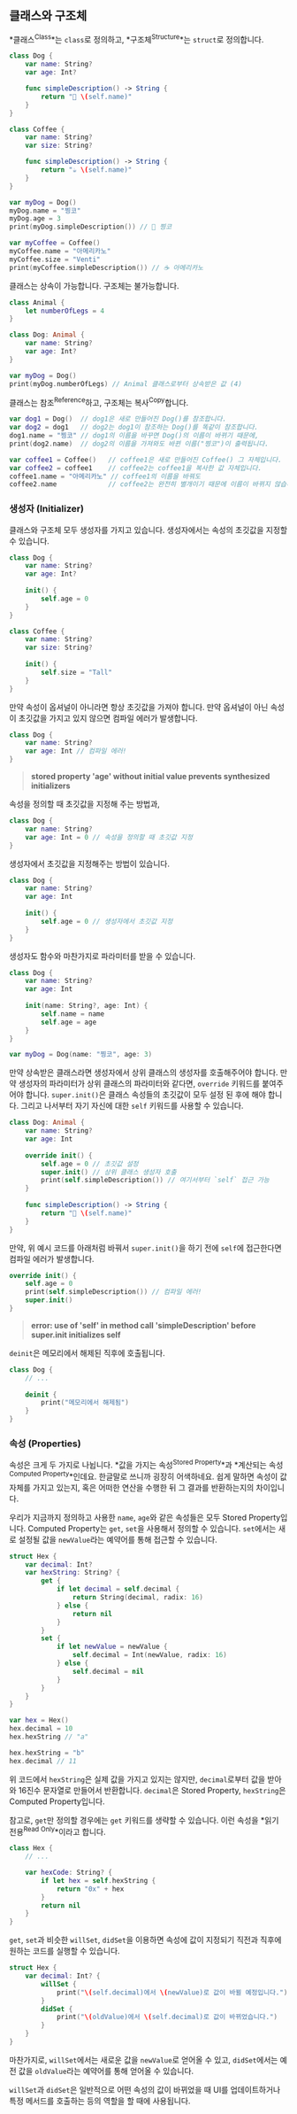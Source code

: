 ## 클래스와 구조체

*클래스<sup>Class</sup>*는 `class`로 정의하고, *구조체<sup>Structure</sup>*는 `struct`로 정의합니다.

```swift
class Dog {
    var name: String?
    var age: Int?

    func simpleDescription() -> String {
        return "🐶 \(self.name)"
    }
}

class Coffee {
    var name: String?
    var size: String?

    func simpleDescription() -> String {
        return "☕️ \(self.name)"
    }
}

var myDog = Dog()
myDog.name = "찡코"
myDog.age = 3
print(myDog.simpleDescription()) // 🐶 찡코

var myCoffee = Coffee()
myCoffee.name = "아메리카노"
myCoffee.size = "Venti"
print(myCoffee.simpleDescription()) // ☕️ 아메리카노
```

클래스는 상속이 가능합니다. 구조체는 불가능합니다.

```swift
class Animal {
    let numberOfLegs = 4
}

class Dog: Animal {
    var name: String?
    var age: Int?
}

var myDog = Dog()
print(myDog.numberOfLegs) // Animal 클래스로부터 상속받은 값 (4)
```

클래스는 참조<sup>Reference</sup>하고, 구조체는 복사<sup>Copy</sup>합니다.

```swift
var dog1 = Dog()  // dog1은 새로 만들어진 Dog()를 참조합니다.
var dog2 = dog1   // dog2는 dog1이 참조하는 Dog()를 똑같이 참조합니다.
dog1.name = "찡코" // dog1의 이름을 바꾸면 Dog()의 이름이 바뀌기 때문에,
print(dog2.name)  // dog2의 이름을 가져와도 바뀐 이름("찡코")이 출력됩니다.

var coffee1 = Coffee()   // coffee1은 새로 만들어진 Coffee() 그 자체입니다.
var coffee2 = coffee1    // coffee2는 coffee1을 복사한 값 자체입니다.
coffee1.name = "아메리카노" // coffee1의 이름을 바꿔도
coffee2.name             // coffee2는 완전히 별개이기 때문에 이름이 바뀌지 않습니다. (nil)
```

### 생성자 (Initializer)

클래스와 구조체 모두 생성자를 가지고 있습니다. 생성자에서는 속성의 초깃값을 지정할 수 있습니다.

```swift
class Dog {
    var name: String?
    var age: Int?
    
    init() {
        self.age = 0
    }
}

class Coffee {
    var name: String?
    var size: String?
    
    init() {
        self.size = "Tall"
    }
}
```

만약 속성이 옵셔널이 아니라면 항상 초깃값을 가져야 합니다. 만약 옵셔널이 아닌 속성이 초깃값을 가지고 있지 않으면 컴파일 에러가 발생합니다.

```swift
class Dog {
    var name: String?
    var age: Int // 컴파일 에러!
}
```

> **stored property 'age' without initial value prevents synthesized initializers**

속성을 정의할 때 초깃값을 지정해 주는 방법과,

```swift
class Dog {
    var name: String?
    var age: Int = 0 // 속성을 정의할 때 초깃값 지정
}
```

생성자에서 초깃값을 지정해주는 방법이 있습니다.

```swift
class Dog {
    var name: String?
    var age: Int
    
    init() {
        self.age = 0 // 생성자에서 초깃값 지정
    }
}
```

생성자도 함수와 마찬가지로 파라미터를 받을 수 있습니다.

```swift
class Dog {
    var name: String?
    var age: Int
    
    init(name: String?, age: Int) {
        self.name = name
        self.age = age
    }
}

var myDog = Dog(name: "찡코", age: 3)
```

만약 상속받은 클래스라면 생성자에서 상위 클래스의 생성자를 호출해주어야 합니다. 만약 생성자의 파라미터가 상위 클래스의 파라미터와 같다면, `override` 키워드를 붙여주어야 합니다. `super.init()`은 클래스 속성들의 초깃값이 모두 설정 된 후에 해야 합니다. 그리고 나서부터 자기 자신에 대한 `self` 키워드를 사용할 수 있습니다.

```swift
class Dog: Animal {
    var name: String?
    var age: Int
    
    override init() {
        self.age = 0 // 초깃값 설정
        super.init() // 상위 클래스 생성자 호출
        print(self.simpleDescription()) // 여기서부터 `self` 접근 가능
    }
    
    func simpleDescription() -> String {
        return "🐶 \(self.name)"
    }
}
```

만약, 위 예시 코드를 아래처럼 바꿔서 `super.init()`을 하기 전에 `self`에 접근한다면 컴파일 에러가 발생합니다.

```swift
override init() {
    self.age = 0
    print(self.simpleDescription()) // 컴파일 에러!
    super.init()
}
```

> **error: use of 'self' in method call 'simpleDescription' before super.init initializes self**

`deinit`은 메모리에서 해제된 직후에 호출됩니다.

```swift
class Dog {
    // ...
    
    deinit {
        print("메모리에서 해제됨")
    }
}
```

### 속성 (Properties)

속성은 크게 두 가지로 나뉩니다. *값을 가지는 속성<sup>Stored Property</sup>*과 *계산되는 속성<sup>Computed Property</sup>*인데요. 한글말로 쓰니까 굉장히 어색하네요. 쉽게 말하면 속성이 값 자체를 가지고 있는지, 혹은 어떠한 연산을 수행한 뒤 그 결과를 반환하는지의 차이입니다.

우리가 지금까지 정의하고 사용한 `name`, `age`와 같은 속성들은 모두 Stored Property입니다. Computed Property는 `get`, `set`을 사용해서 정의할 수 있습니다. `set`에서는 새로 설정될 값을 `newValue`라는 예약어를 통해 접근할 수 있습니다.

```swift
struct Hex {
    var decimal: Int?
    var hexString: String? {
        get {
            if let decimal = self.decimal {
                return String(decimal, radix: 16)
            } else {
                return nil
            }
        }
        set {
            if let newValue = newValue {
                self.decimal = Int(newValue, radix: 16)
            } else {
                self.decimal = nil
            }
        }
    }
}

var hex = Hex()
hex.decimal = 10
hex.hexString // "a"

hex.hexString = "b"
hex.decimal // 11
```

위 코드에서 `hexString`은 실제 값을 가지고 있지는 않지만, `decimal`로부터 값을 받아와 16진수 문자열로 만들어서 반환합니다. `decimal`은 Stored Property, `hexString`은 Computed Property입니다.

참고로, `get`만 정의할 경우에는 `get` 키워드를 생략할 수 있습니다. 이런 속성을 *읽기 전용<sup>Read Only</sup>*이라고 합니다.

```swift
class Hex {
    // ...

    var hexCode: String? {
        if let hex = self.hexString {
            return "0x" + hex
        }
        return nil
    }
}
```

`get`, `set`과 비슷한 `willSet`, `didSet`을 이용하면 속성에 값이 지정되기 직전과 직후에 원하는 코드를 실행할 수 있습니다.

```swift
struct Hex {
    var decimal: Int? {
        willSet {
            print("\(self.decimal)에서 \(newValue)로 값이 바뀔 예정입니다.")
        }
        didSet {
            print("\(oldValue)에서 \(self.decimal)로 값이 바뀌었습니다.")
        }
    }
}
```

마찬가지로, `willSet`에서는 새로운 값을 `newValue`로 얻어올 수 있고, `didSet`에서는 예전 값을 `oldValue`라는 예약어를 통해 얻어올 수 있습니다.

`willSet`과 `didSet`은 일반적으로 어떤 속성의 값이 바뀌었을 때 UI를 업데이트하거나 특정 메서드를 호출하는 등의 역할을 할 때에 사용됩니다.
